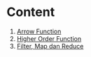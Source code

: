 # Content

1. [Arrow Function](./git-terminology.md)
2. [Higher Order Function](./higher-order-function.md)
3. [Filter, Map dan Reduce](./filter-map-reduce.md)